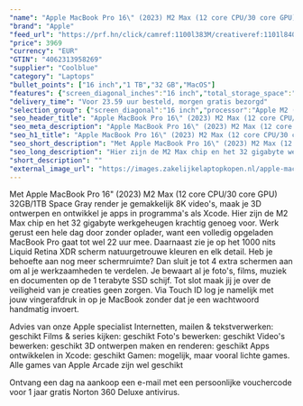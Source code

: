 ```yaml
---
"name": "Apple MacBook Pro 16\" (2023) M2 Max (12 core CPU/30 core GPU) 32GB/1TB Space Gray QWERTY"
"brand": "Apple"
"feed_url": "https://prf.hn/click/camref:1100l383M/creativeref:1101l84031/destination:https%3A%2F%2Fwww.coolblue.nl%2Fproduct%2F922700"
"price": 3969
"currency": "EUR"
"GTIN": "4062313958269"
"supplier": "Coolblue"
"category": "Laptops"
"bullet_points": ["16 inch","1 TB","32 GB","MacOS"]
"features": {"screen_diagonal_inches":"16 inch","total_storage_space":"1 TB","memory_size":"32 GB","operating_system":"MacOS"}
"delivery_time": "Voor 23.59 uur besteld, morgen gratis bezorgd"
"selection_group": {"screen_diagonal":"16 inch","processor":"Apple M2 (2023)","changed_price_past_3_days":false,"product_family":"MacBook Pro"}
"seo_header_title": "Apple MacBook Pro 16\" (2023) M2 Max (12 core CPU/30 core GPU) 32GB/1TB Space Gray QWERTY"
"seo_meta_description": "Apple MacBook Pro 16\" (2023) M2 Max (12 core CPU/30 core GPU) 32GB/1TB Space Gray QWERTY"
"seo_h1_title": "Apple MacBook Pro 16\" (2023) M2 Max (12 core CPU/30 core GPU) 32GB/1TB Space Gray QWERTY"
"seo_short_description": "Met Apple MacBook Pro 16\" (2023) M2 Max (12 core CPU/30 core GPU) 32GB/1TB Space Gray render je gemakkelijk 8K video's, maak je 3D ontwerpen en ontwikkel je apps in programma's als Xcode."
"seo_long_description": "Hier zijn de M2 Max chip en het 32 gigabyte werkgeheugen krachtig genoeg voor. Werk gerust een hele dag door zonder oplader, want een volledig opgeladen MacBook Pro gaat tot wel 22 uur mee. Daarnaast zie je op het 1000 nits Liquid Retina XDR scherm natuurgetrouwe kleuren en elk detail. Heb je behoefte aan nog meer schermruimte? Dan sluit je tot 4 extra schermen aan om al je werkzaamheden te verdelen. Je bewaart al je foto's, films, muziek en documenten op de 1 terabyte SSD schijf. Tot slot maak jij je over de veiligheid van je creaties geen zorgen. Via Touch ID log je namelijk met jouw vingerafdruk in op je MacBook zonder dat je een wachtwoord handmatig invoert. \r\n\r\nAdvies van onze Apple specialist\r\nInternetten, mailen & tekstverwerken: geschikt\r\nFilms & series kijken: geschikt\r\nFoto's bewerken: geschikt\r\nVideo's bewerken: geschikt\r\n3D ontwerpen maken en renderen: geschikt\r\nApps ontwikkelen in Xcode: geschikt\r\nGamen: mogelijk, maar vooral lichte games. Alle games van Apple Arcade zijn wel geschikt\r\n\r\nOntvang een dag na aankoop een e-mail met een persoonlijke vouchercode voor 1 jaar gratis Norton 360 Deluxe antivirus."
"short_description": ""
"external_image_url": "https://images.zakelijkelaptopkopen.nl/apple-macbook-pro-16-2023-m2-max-12-core-cpu-30-core-gpu-32gb-1tb-space-gray-qwerty.webp"
---
```


Met Apple MacBook Pro 16" (2023) M2 Max (12 core CPU/30 core GPU) 32GB/1TB Space Gray render je gemakkelijk 8K video's, maak je 3D ontwerpen en ontwikkel je apps in programma's als Xcode. Hier zijn de M2 Max chip en het 32 gigabyte werkgeheugen krachtig genoeg voor. Werk gerust een hele dag door zonder oplader, want een volledig opgeladen MacBook Pro gaat tot wel 22 uur mee. Daarnaast zie je op het 1000 nits Liquid Retina XDR scherm natuurgetrouwe kleuren en elk detail. Heb je behoefte aan nog meer schermruimte? Dan sluit je tot 4 extra schermen aan om al je werkzaamheden te verdelen. Je bewaart al je foto's, films, muziek en documenten op de 1 terabyte SSD schijf. Tot slot maak jij je over de veiligheid van je creaties geen zorgen. Via Touch ID log je namelijk met jouw vingerafdruk in op je MacBook zonder dat je een wachtwoord handmatig invoert.

Advies van onze Apple specialist
Internetten, mailen & tekstverwerken: geschikt
Films & series kijken: geschikt
Foto's bewerken: geschikt
Video's bewerken: geschikt
3D ontwerpen maken en renderen: geschikt
Apps ontwikkelen in Xcode: geschikt
Gamen: mogelijk, maar vooral lichte games. Alle games van Apple Arcade zijn wel geschikt

Ontvang een dag na aankoop een e-mail met een persoonlijke vouchercode voor 1 jaar gratis Norton 360 Deluxe antivirus.